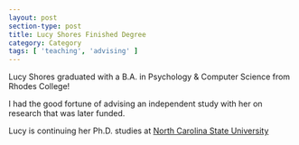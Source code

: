 ```yaml
---
layout: post
section-type: post
title: Lucy Shores Finished Degree
category: Category
tags: [ 'teaching', 'advising' ]
---
```

Lucy Shores graduated with a B.A. in Psychology & Computer Science from Rhodes College!

I had the good fortune of advising an independent study with her on research that was later funded.

Lucy is continuing her Ph.D. studies at [North Carolina State University](https://www4.ncsu.edu/~lrshores/)
